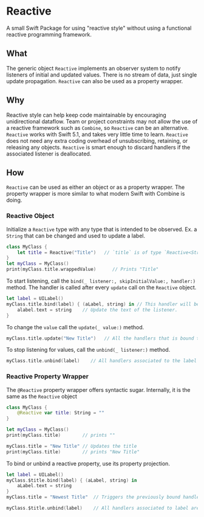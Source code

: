 # Reactive

A small Swift Package for using "reactive style" without using a functional reactive programming framework.

## What
The generic object `Reactive` implements an observer system to notify listeners of initial and updated values.  There is no stream of data, just single update propagation.  `Reactive` can also be used as a property wrapper.

## Why
Reactive style can help keep code maintainable by encouraging unidirectional dataflow.  Team or project constraints may not allow the use of a reactive framework such as `Combine`, so `Reactive` can be an alternative.  `Reactive` works with Swift 5.1, and takes very little time to learn.  `Reactive` does not need any extra coding overhead of unsubscribing, retaining, or releasing any objects.  `Reactive` is smart enough to discard handlers if the associated listener is deallocated.

## How
`Reactive` can be used as either an object or as a property wrapper.  The property wrapper is more similar to what modern Swift with Combine is doing.

### Reactive Object
Initialize a `Reactive` type with any type that is intended to be observed.  Ex. a `String` that can be changed and used to update a label.
```swift
class MyClass {
    let title = Reactive("Title")   // `title` is of type `Reactive<String>` in this case
}
let myClass = MyClass()
print(myClass.title.wrappedValue)      // Prints "Title"
```

To start listening, call the `bind(_ listener:, skipInitialValue:, handler:)`  method.  The handler is called after every `update` call on the `Reactive` object.
```swift
let label = UILabel()
myClass.title.bind(label) { (aLabel, string) in // This handler will be called with the listener and value as parameters
    alabel.text = string    // Update the text of the listener.
}
```

To change the `value` call the `update(_ value:)` method.
```swift
myClass.title.update("New Title")   // All the handlers that is bound to `title` object is called after the value is updated.
```

To stop listening for values, call the `unbind(_ listener:)` method.
```swift
myClass.title.unbind(label)    // All handlers associated to the label are now removed
```

### Reactive Property Wrapper
The `@Reactive` property wrapper offers syntactic sugar.  Internally, it is the same as the `Reactive` object
```swift
class MyClass {
    @Reactive var title: String = ""
}

let myClass = MyClass()
print(myClass.title)        // prints ""

myClass.title = "New Title" // Updates the title
print(myClass.title)        // prints "New Title"

```

To bind or unbind a reactive property, use its property projection.
```swift
let label = UILabel()
myClass.$title.bind(label) { (aLabel, string) in
    aLabel.text = string
}
myClass.title = "Newest Title"  // Triggers the previously bound handler

myClass.$title.unbind(label)    // All handlers associated to label are removed
```
